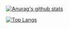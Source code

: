 [![Anurag's github stats](https://github-readme-stats.vercel.app/api?username=Evil00787&count_private=true&show_icons=true&theme=synthwave)](https://github.com/anuraghazra/github-readme-stats)

[![Top Langs](https://github-readme-stats.vercel.app/api/top-langs/?username=Evil00787&layout=compact&exclude_repo=Anime-Recommender-System)](https://github.com/anuraghazra/github-readme-stats)
